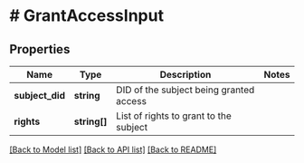 # # GrantAccessInput

## Properties

Name | Type | Description | Notes
------------ | ------------- | ------------- | -------------
**subject_did** | **string** | DID of the subject being granted access |
**rights** | **string[]** | List of rights to grant to the subject |

[[Back to Model list]](../../README.md#models) [[Back to API list]](../../README.md#endpoints) [[Back to README]](../../README.md)
